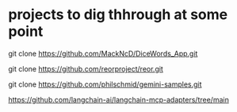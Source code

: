 

# projects to dig thhrough at some point

git clone https://github.com/MackNcD/DiceWords_App.git

git clone https://github.com/reorproject/reor.git

git clone https://github.com/philschmid/gemini-samples.git

https://github.com/langchain-ai/langchain-mcp-adapters/tree/main
